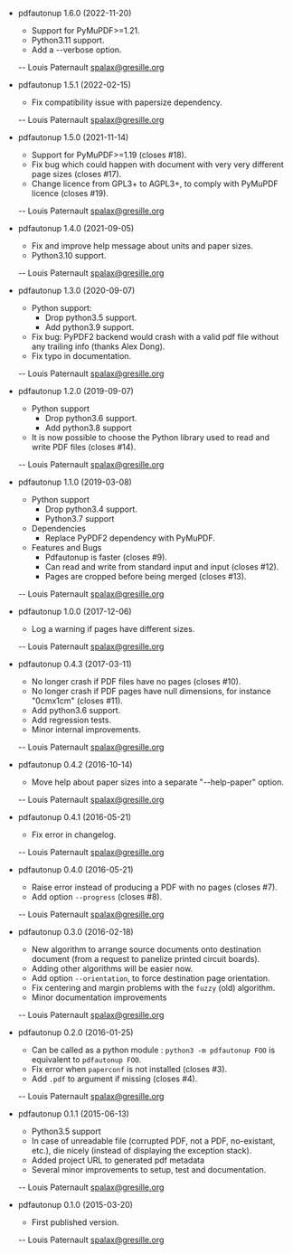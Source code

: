 * pdfautonup 1.6.0 (2022-11-20)

    * Support for PyMuPDF>=1.21.
    * Python3.11 support.
    * Add a --verbose option.

    -- Louis Paternault <spalax@gresille.org>

* pdfautonup 1.5.1 (2022-02-15)

    * Fix compatibility issue with papersize dependency.

    -- Louis Paternault <spalax@gresille.org>

* pdfautonup 1.5.0 (2021-11-14)

    * Support for PyMuPDF>=1.19 (closes #18).
    * Fix bug which could happen with document with very very different page sizes (closes #17).
    * Change licence from GPL3+ to AGPL3+, to comply with PyMuPDF licence (closes #19).

    -- Louis Paternault <spalax@gresille.org>

* pdfautonup 1.4.0 (2021-09-05)

    * Fix and improve help message about units and paper sizes.
    * Python3.10 support.

    -- Louis Paternault <spalax@gresille.org>

* pdfautonup 1.3.0 (2020-09-07)

    * Python support:
      * Drop python3.5 support.
      * Add python3.9 support.
    * Fix bug: PyPDF2 backend would crash with a valid pdf file without any trailing info (thanks Alex Dong).
    * Fix typo in documentation.

    -- Louis Paternault <spalax@gresille.org>

* pdfautonup 1.2.0 (2019-09-07)

    * Python support
      * Drop python3.6 support.
      * Add python3.8 support
    * It is now possible to choose the Python library used to read and write
      PDF files (closes #14).

    -- Louis Paternault <spalax@gresille.org>

* pdfautonup 1.1.0 (2019-03-08)

    * Python support
      * Drop python3.4 support.
      * Python3.7 support
    * Dependencies
      * Replace PyPDF2 dependency with PyMuPDF.
    * Features and Bugs
      * Pdfautonup is faster (closes #9).
      * Can read and write from standard input and input (closes #12).
      * Pages are cropped before being merged (closes #13).

    -- Louis Paternault <spalax@gresille.org>

* pdfautonup 1.0.0 (2017-12-06)

    * Log a warning if pages have different sizes.

    -- Louis Paternault <spalax@gresille.org>

* pdfautonup 0.4.3 (2017-03-11)

    * No longer crash if PDF files have no pages (closes #10).
    * No longer crash if PDF pages have null dimensions, for instance "0cmx1cm" (closes #11).
    * Add python3.6 support.
    * Add regression tests.
    * Minor internal improvements.

    -- Louis Paternault <spalax@gresille.org>

* pdfautonup 0.4.2 (2016-10-14)

    * Move help about paper sizes into a separate "--help-paper" option.

    -- Louis Paternault <spalax@gresille.org>

* pdfautonup 0.4.1 (2016-05-21)

    * Fix error in changelog.

    -- Louis Paternault <spalax@gresille.org>

* pdfautonup 0.4.0 (2016-05-21)

    * Raise error instead of producing a PDF with no pages (closes #7).
    * Add option `--progress` (closes #8).

    -- Louis Paternault <spalax@gresille.org>

* pdfautonup 0.3.0 (2016-02-18)

    * New algorithm to arrange source documents onto destination document (from a request to panelize printed circuit boards).
    * Adding other algorithms will be easier now.
    * Add option `--orientation`, to force destination page orientation.
    * Fix centering and margin problems with the `fuzzy` (old) algorithm.
    * Minor documentation improvements

    -- Louis Paternault <spalax@gresille.org>

* pdfautonup 0.2.0 (2016-01-25)

    * Can be called as a python module : `python3 -m pdfautonup FOO` is equivalent to `pdfautonup FOO`.
    * Fix error when `paperconf` is not installed (closes #3).
    * Add `.pdf` to argument if missing (closes #4).

    -- Louis Paternault <spalax@gresille.org>

* pdfautonup 0.1.1 (2015-06-13)

    * Python3.5 support
    * In case of unreadable file (corrupted PDF, not a PDF, no-existant, etc.),
      die nicely (instead of displaying the exception stack).
    * Added project URL to generated pdf metadata
    * Several minor improvements to setup, test and documentation.

    -- Louis Paternault <spalax@gresille.org>

* pdfautonup 0.1.0 (2015-03-20)

    * First published version.

    -- Louis Paternault <spalax@gresille.org>
